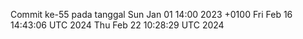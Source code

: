 Commit ke-55 pada tanggal Sun Jan 01 14:00 2023 +0100
Fri Feb 16 14:43:06 UTC 2024
Thu Feb 22 10:28:29 UTC 2024
